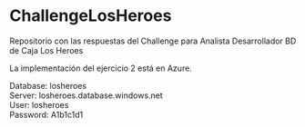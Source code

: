 # ChallengeLosHeroes
Repositorio con las respuestas del Challenge para Analista Desarrollador BD de Caja Los Heroes  

La implementación del ejercicio 2 está en Azure.  

Database: losheroes  
Server: losheroes.database.windows.net  
User: losheroes  
Password: A1b1c1d1  


